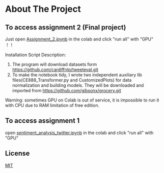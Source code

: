 <!-- ABOUT THE PROJECT -->
# About The Project
## To access assignment 2 (Final project)
Just open [Assignment_2.ipynb](https://github.com/gibsonx/CE888/blob/master/Assignment/Assignment_2.ipynb) in the colab and click "run all" with "GPU" ！！

Installation Script Description:
1. The program will download datasets form https://github.com/cardiffnlp/tweeteval.git 
2. To make the notebook tidy, I wrote two independent auxiliary lib files(CE888_Transformer.py and CustomizedPlots) for data normalization and building models. They will be downloaded and imported from https://github.com/gibsonx/grocery.git

Warning: sometimes GPU on Colab is out of service, it is impossible to run it with CPU due to RAM limitation of free edition. 


## To access assignment 1
open [sentiment_analysis_twitter.ipynb](https://github.com/gibsonx/CE888/blob/master/Assignment/sentiment_analysis_twitter.ipynb) in the colab and click "run all" with "GPU"

## License
[MIT](https://choosealicense.com/licenses/mit/)
